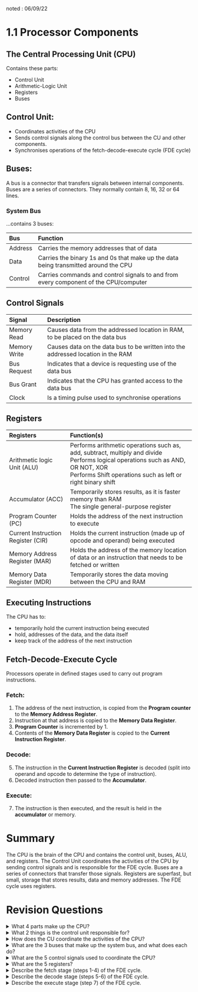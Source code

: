 noted : 06/09/22

# 1.1 Processor Components

## The Central Processing Unit (CPU)

Contains these parts:

-   Control Unit
-   Arithmetic-Logic Unit
-   Registers
-   Buses

## Control Unit:

-   Coordinates activities of the CPU
-   Sends control signals along the control bus between the CU and other components.
-   Synchronises operations of the fetch-decode-execute cycle (FDE cycle)

## Buses:

A bus is a connector that transfers signals between internal components.
Buses are a series of connectors.
They normally contain 8, 16, 32 or 64 lines.

### System Bus

...contains 3 buses:

| Bus     | Function                                                                            |
| :------ | :---------------------------------------------------------------------------------- |
| Address | Carries the memory addresses that of data                                           |
| Data    | Carries the binary 1s and 0s that make up the data being transmitted around the CPU |
| Control | Carries commands and control signals to and from every component of the CPU/computer |

## Control Signals

| Signal       | Description                                                                      |
| :----------- | :------------------------------------------------------------------------------- |
| Memory Read  | Causes data from the addressed location in RAM, to be placed on the data bus     |
| Memory Write | Causes data on the data bus to be written into the addressed location in the RAM |
| Bus Request  | Indicates that a device is requesting use of the data bus                        |
| Bus Grant    | Indicates that the CPU has granted access to the data bus                        |
| Clock        | Is a timing pulse used to synchronise operations                                 |

## Registers

| Registers                          | Function(s)                                                                                                                                                                                       |
| :--------------------------------- | :------------------------------------------------------------------------------------------------------------------------------------------------------------------------------------------------ |
| Arithmetic logic Unit (ALU)        | Performs arithmetic operations such as, add, subtract, multiply and divide<br>Performs logical operations such as AND, OR NOT, XOR<br>Performs Shift operations such as left or right binary shift |
| Accumulator (ACC)                  | Temporarily stores results, as it is faster memory than RAM<br>The single general-purpose register                                                                                                |
| Program Counter (PC)               | Holds the address of the next instruction to execute                                                                                                                                              |
| Current Instruction Register (CIR) | Holds the current instruction (made up of opcode and operand) being executed                                                                                                                      |
| Memory Address Register (MAR)      | Holds the address of the memory location of data or an instruction that needs to be fetched or written                                                                                            |
| Memory Data Register (MDR)         | Temporarily stores the data moving between the CPU and RAM                                                                                                                                        |

## Executing Instructions

The CPU has to:

-   temporarily hold the current instruction being executed
-   hold, addresses of the data, and the data itself
-   keep track of the address of the next instruction

## Fetch-Decode-Execute Cycle

Processors operate in defined stages used to carry out program instructions.

### Fetch:

1. The address of the next instruction, is copied from the <b>Program counter</b> to the <b>Memory Address Register</b>.
2. Instruction at that address is copied to the <b>Memory Data Register</b>.
3. <b>Program Counter</b> is incremented by 1.
4. Contents of the <b>Memory Data Register</b> is copied to the <b>Current Instruction Register</b>.

### Decode:

5. The instruction in the <b>Current Instruction Register</b> is decoded (split into operand and opcode to determine the type of instruction).
6. Decoded instruction then passed to the <b>Accumulator</b>.

### Execute:

7. The instruction is then executed, and the result is held in the <b>accumulator</b> or memory.

# Summary

The CPU is the brain of the CPU and contains the control unit, buses, ALU, and registers. The Control Unit coordinates the activities of the CPU by sending control signals and is responsible for the FDE cycle. Buses are a series of connectors that transfer those signals. Registers are superfast, but small, storage that stores results, data and memory addresses. The FDE cycle uses registers.

# Revision Questions

<details>
<summary>What 4 parts make up the CPU?</summary>
<p>The CPU is made up of the control unit (CU), busses, the arithmetic loic unit (ALU) and registers.</p>
</details>

<details>
<summary>What 2 things is the control unit responsible for?</summary>
<p>The CU is responsible for coordinating the activities of the CPU, and the fetch-decode-execute cycle (FDE cycle).</p>
</details>

<details>
<summary>How does the CU coordinate the activities of the CPU?</summary>
<p>The CU coordinates the activities of the CPU by sending control signals along the control bus between the CU and other components of the computer.</p>
</details>

<details>
<summary>What are the 3 buses that make up the system bus, and what does each do?</summary>
<p>The address bus carries memory addresses that direct were the data is being read or written to.<br>The data bus carries the data being transmitted around the CPU.<br>The control bus carries control signals to and from every component of the CPU and computer</p>
</details>

<details>
<summary>What are the 5 control signals used to coordinate the CPU?</summary>
<p>Memory Read causes data from the addressed location in RAM to be put on the data bus.<br>Memory Write causes data on the data bus to be written into the addressed location in the RAM.<br>Bus Request Indicates that a device is requesting use of the data bus.<br>Bus Grant indiciates that the CPU has granted access to the data bus.<br>The Clock is a timing pulse used to synchonise operations</p>
</details>

<details>
<summary>What are the 5 registers?</summary>
<p>The Accumulator (ACC) temporarily stores results.<br>The program counter (PC) holds the address of the next instruction.<br>The Current Instruction Register (CIR) holds the current instruction (operand and opcode) being executed.<br>The Memory Address Register (MAR) holds the address of the memory location of data that needs fetching or to be written to.<br>The Memory Data Register (MDR) temporarily stores data moving between the CPU and RAM</p>
</details>

<details>
<summary>Describe the fetch stage (steps 1-4) of the FDE cycle.</summary>
<p>First, the address of the next instruction is copied from the program counter to the memory address register<br>Then the instruction held at that address is copied to the memory data register<br>Then the program counter is incremented by 1<br>Finally the contents of the memory data register is copied from the current instruction register to be executed</p>
</details>

<details>
<summary>Describe the decode stage (steps 5-6) of the FDE cycle.</summary>
<p>After the fetch stage, the instruction in the current instruction register is decoded (split into operandand opcode).<br>Next it is passed to to accumulator</p>
</details>

<details>
<summary>Describe the execute stage (step 7) of the FDE cycle.</summary>
<p>The instruction is then executed and results are stored in the accumulator or in memory
</p>
</details>

